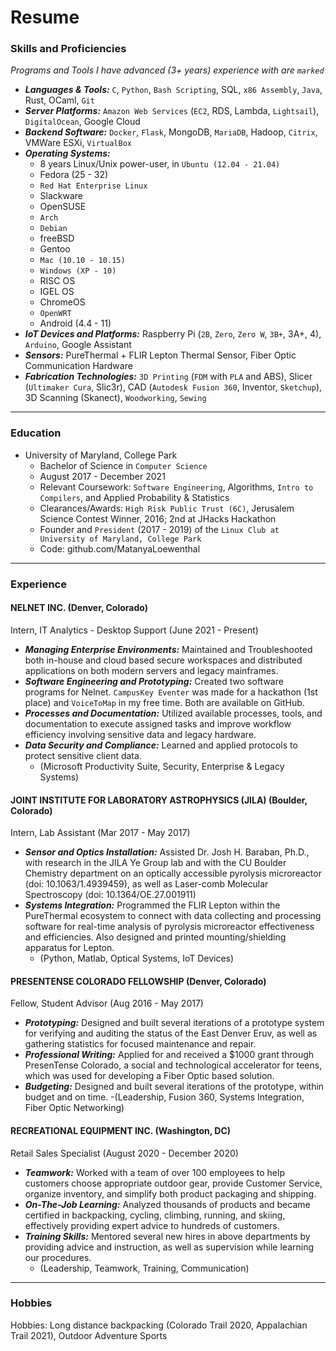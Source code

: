 Resume
===

### Skills and Proficiencies
*Programs and Tools I have advanced (3+ years) experience with are `marked`*
- ***Languages & Tools:*** `C`, `Python`, `Bash Scripting`, SQL, `x86 Assembly`, `Java`, Rust, OCaml, `Git`
- ***Server Platforms:*** `Amazon Web Services` (`EC2`, RDS, Lambda, `Lightsail`), `DigitalOcean`, Google Cloud
- ***Backend Software:*** `Docker`, `Flask`, MongoDB, `MariaDB`, Hadoop, `Citrix`, VMWare ESXi, `VirtualBox`
- ***Operating Systems:*** 
   - 8 years Linux/Unix power-user, in `Ubuntu (12.04 - 21.04)`
   - Fedora (25 - 32)
   - `Red Hat Enterprise Linux`
   - Slackware
   - OpenSUSE
   - `Arch`
   - `Debian`
   - freeBSD
   - Gentoo
   - `Mac (10.10 - 10.15)`
   - `Windows (XP - 10)`
   - RISC OS
   - IGEL OS
   - ChromeOS
   - `OpenWRT`
   - Android (4.4 - 11)
- ***IoT Devices and Platforms:*** Raspberry Pi (`2B`, `Zero`, `Zero W`, `3B+`, 3A+, 4), `Arduino`, Google Assistant
- ***Sensors:*** PureThermal + FLIR Lepton Thermal Sensor, Fiber Optic Communication Hardware
- ***Fabrication Technologies:*** `3D Printing` (`FDM` with `PLA` and ABS), Slicer (`Ultimaker Cura`, Slic3r), CAD (`Autodesk Fusion 360`, Inventor, `Sketchup`), 3D Scanning (Skanect), `Woodworking`, `Sewing`

---
### Education

- University of Maryland, College Park
  - Bachelor of Science in `Computer Science`
  - August 2017 -  December 2021
  - Relevant Coursework: `Software Engineering`, Algorithms, `Intro to Compilers`, and Applied Probability & Statistics
  - Clearances/Awards: `High Risk Public Trust (6C)`, Jerusalem Science Contest Winner, 2016; 2nd at JHacks Hackathon
  - Founder and `President` (2017 - 2019) of the `Linux Club at University of Maryland, College Park`
  - Code: github.com/MatanyaLoewenthal

---


### Experience

#### **NELNET INC. (Denver, Colorado)**

Intern, IT Analytics - Desktop Support (June 2021 - Present)
- ***Managing Enterprise Environments:*** Maintained and Troubleshooted both in-house and cloud based secure workspaces and distributed applications on both modern servers and legacy mainframes.
- ***Software Engineering and Prototyping:*** Created two software programs for Nelnet. `CampusKey Eventer` was made for a hackathon (1st place) and `VoiceToMap` in my free time. Both are available on GitHub.
- ***Processes and Documentation:*** Utilized available processes, tools, and documentation to execute assigned tasks and improve workflow efficiency involving sensitive data and legacy hardware.
- ***Data Security and Compliance:*** Learned and applied protocols to protect sensitive client data.     	
  - (Microsoft Productivity Suite, Security, Enterprise & Legacy Systems)
 
#### **JOINT INSTITUTE FOR LABORATORY ASTROPHYSICS (JILA)	(Boulder, Colorado)**

Intern, Lab Assistant	(Mar 2017 - May 2017)
- ***Sensor and Optics Installation:*** Assisted Dr. Josh H. Baraban, Ph.D., with research in the JILA Ye Group lab and with the CU Boulder Chemistry department on an optically accessible pyrolysis microreactor (doi: 10.1063/1.4939459), as well as Laser-comb Molecular Spectroscopy (doi: 10.1364/OE.27.001911) 
- ***Systems Integration:*** Programmed the FLIR Lepton within the PureThermal ecosystem to connect with data collecting and processing software for real-time analysis of pyrolysis microreactor effectiveness and efficiencies. Also designed and printed mounting/shielding apparatus for Lepton.
  - (Python, Matlab, Optical Systems, IoT Devices)


#### **PRESENTENSE COLORADO FELLOWSHIP (Denver, Colorado)**

Fellow, Student Advisor (Aug 2016 - May 2017)
- ***Prototyping:*** Designed and built several iterations of a prototype system for verifying and auditing the status of the East Denver Eruv, as well as gathering statistics for focused maintenance and repair. 
- ***Professional Writing:*** Applied for and received a $1000 grant through PresenTense Colorado, a social and technological accelerator for teens, which was used for developing a Fiber Optic based solution. 
- ***Budgeting:*** Designed and built several iterations of the prototype, within budget and on time.
   -(Leadership, Fusion 360, Systems Integration, Fiber Optic Networking)

#### **RECREATIONAL EQUIPMENT INC. (Washington, DC)**

Retail Sales Specialist	(August 2020 - December 2020)
- ***Teamwork:*** Worked with a team of over 100 employees to help customers choose appropriate outdoor gear, provide Customer Service, organize inventory, and simplify both product packaging and shipping.
- ***On-The-Job Learning:*** Analyzed thousands of products and became certified in backpacking, cycling, climbing, running, and skiing, effectively providing expert advice to hundreds of customers.
- ***Training Skills:*** Mentored several new hires in above departments by providing advice and instruction, as well as supervision while learning our procedures.
   - (Leadership, Teamwork, Training, Communication)

---

### Hobbies

Hobbies: Long distance backpacking (Colorado Trail 2020, Appalachian Trail 2021), Outdoor Adventure Sports
